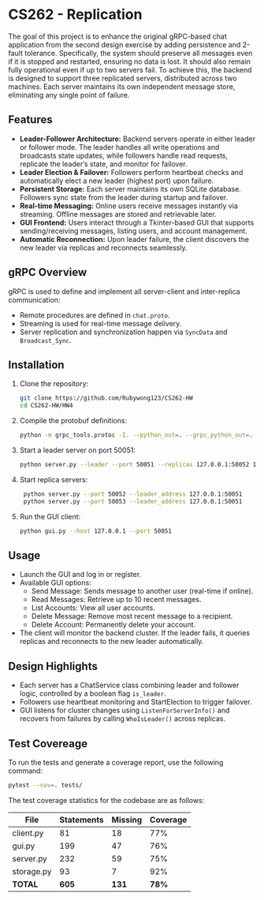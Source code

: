 # CS262 - Replication

The goal of this project is to enhance the original gRPC-based chat application from the second design exercise by adding persistence and 2-fault tolerance. Specifically, the system should preserve all messages even if it is stopped and restarted, ensuring no data is lost. It should also remain fully operational even if up to two servers fail. To achieve this, the backend is designed to support three replicated servers, distributed across two machines. Each server maintains its own independent message store, eliminating any single point of failure.

## Features

- **Leader-Follower Architecture:** Backend servers operate in either leader or follower mode. The leader handles all write operations and broadcasts state updates, while followers handle read requests, replicate the leader’s state, and monitor for failover.
- **Leader Election & Failover:** Followers perform heartbeat checks and automatically elect a new leader (highest port) upon failure.
- **Persistent Storage:** Each server maintains its own SQLite database. Followers sync state from the leader during startup and failover.
- **Real-time Messaging:** Online users receive messages instantly via streaming. Offline messages are stored and retrievable later.
- **GUI Frontend:** Users interact through a Tkinter-based GUI that supports sending/receiving messages, listing users, and account management.
- **Automatic Reconnection:** Upon leader failure, the client discovers the new leader via replicas and reconnects seamlessly.

## gRPC Overview

gRPC is used to define and implement all server-client and inter-replica communication:
- Remote procedures are defined in `chat.proto`.
- Streaming is used for real-time message delivery.
- Server replication and synchronization happen via `SyncData` and `Broadcast_Sync`.

## Installation

1. Clone the repository:
   ```bash
   git clone https://github.com/Rubywong123/CS262-HW
   cd CS262-HW/HW4
   ```
2. Compile the protobuf definitions:
   ```bash
   python -m grpc_tools.protoc -I. --python_out=. --grpc_python_out=. chat.proto
   ```
3. Start a leader server on port 50051:
   ```bash
   python server.py --leader --port 50051 --replicas 127.0.0.1:50052 127.0.0.1:50053
   ```
4. Start replica servers:
   ```bash
    python server.py --port 50052 --leader_address 127.0.0.1:50051
    python server.py --port 50053 --leader_address 127.0.0.1:50051
   ```
5. Run the GUI client:
   ```bash
   python gui.py --host 127.0.0.1 --port 50051
   ```

## Usage
- Launch the GUI and log in or register.
- Available GUI options:
    - Send Message: Sends message to another user (real-time if online).
    - Read Messages: Retrieve up to 10 recent messages.
    - List Accounts: View all user accounts.
    - Delete Message: Remove most recent message to a recipient.
    - Delete Account: Permanently delete your account.
- The client will monitor the backend cluster. If the leader fails, it queries replicas and reconnects to the new leader automatically.


## Design Highlights
- Each server has a ChatService class combining leader and follower logic, controlled by a boolean flag `is_leader`.
- Followers use heartbeat monitoring and StartElection to trigger failover.
- GUI listens for cluster changes using `ListenForServerInfo()` and recovers from failures by calling `WhoIsLeader()` across replicas.


## Test Covereage

To run the tests and generate a coverage report, use the following command:

```bash
pytest --cov=. tests/
```

The test coverage statistics for the codebase are as follows:

| File              | Statements | Missing | Coverage |
|------------------|------------|----------|------------|
| client.py        | 81         | 18       | 77%        |
| gui.py           | 199        | 47       | 76%        |
| server.py        | 232        | 59       | 75%        |
| storage.py       | 93         | 7        | 92%        |
| **TOTAL**        | **605**    | **131**   | **78%**    |


